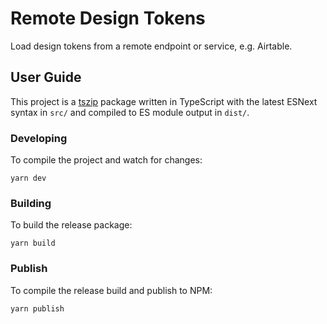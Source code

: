 # Remote Design Tokens

Load design tokens from a remote endpoint or service, e.g. Airtable.

## User Guide

This project is a [tszip](https://github.com/tszip/tszip) package written in
TypeScript with the latest ESNext syntax in `src/` and compiled to ES module
output in `dist/`.

### Developing
To compile the project and watch for changes:

```
yarn dev
```

### Building
To build the release package:

```
yarn build
```

### Publish
To compile the release build and publish to NPM:

```
yarn publish
```